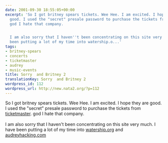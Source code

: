 ```yaml
---
date: 2001-09-30 18:55:05+00:00
excerpt: 'So I got britney spears tickets. Wee Hee. I am excited. I hope they are
  good. I used the "secret" presale password to purchase the tickets from ticketmaster.
  god I hate that company.


  I am also sorry that I haven''t been concentrating on this site very much. I have
  been putting a lot of my time into watership.o...'
tags:
- britney-spears
- concerts
- ticketmaster
- audrey
- music-events
title: Sorry  and Britney 2
translationKey: Sorry  and Britney 2
wordpress_id: 112
wordpress_url: http://new.nata2.org/?p=112
---
```


So I got britney spears tickets. Wee Hee. I am excited. I hope they are good. I used the "secret" presale password to purchase the tickets from <a href="http://www.ticketmaster.com">ticketmaster</a>. god I hate that company.
<br><br>
I am also sorry that I haven't been concentrating on this site very much. I have been putting a lot of my time into <a href="http://www.watership.org">watership.org</a> and <a href="http://www.audreyhacking.com">audreyhacking.com</a>